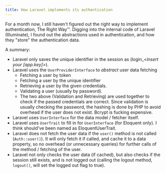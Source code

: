 ```yaml
---
title: How Laravel implements its authentication
---
```


For a month now, I still haven't figured out the right way to implement authentication, The Right Way™. Digging into the internal code of Laravel (Illuminate), I found out the abstractions used in authentication, and how they "store" the authentication data.

A summary:

- Laravel only saves the unique identifier in the session as (login_*<insert your [app.key]>*).
- Laravel uses the ```UserProviderInterface``` to *abstract* user data fetching
  - Fetching a user by token
  - Fetching a user by the unique identifier
  - Retrieving a user by the given credentials.
  - Validating a user (usually by password). 
  - The two above (Validation and Retrieving) are used together to check if the passed credentials are correct. Since validation is usually checking the password, the hashing is done by PHP to avoid overhead if the user does not exist. Bcrypt is fucking expensive.
- Laravel uses ```UserInterface``` for the data model / fetcher itself.
- Laravel uses ```UserTrait``` to fill in for ```UserInterface``` (for Eloquent only). I think should've been named as EloquentUserTrait.
- Laravel does not fetch the user data if the ```user()``` method is not called (```Auth::user()```). It will only fetch it if called, and cache it to a data property, so no overhead (or unnecessary queries) for further calls of the method / fetching of the user.
- Laravel not only checks the user data (if cached), but also checks if the session still exists, and is not logged out (calling the logout method, ```logout()```, will set the logged out flag to true).
